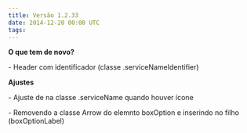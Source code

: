 ```yaml
---
title: Versão 1.2.33
date: 2014-12-20 00:00 UTC
tags:
---
```

**O que tem de novo?**

\- Header com identificador (classe .serviceNameIdentifier)

**Ajustes**

\- Ajuste de na classe .serviceName quando houver ícone

\- Removendo a classe Arrow do elemnto boxOption e inserindo no filho (boxOptionLabel)

